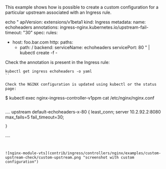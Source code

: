 
This example shows how is possible to create a custom configuration for a particular upstream associated with an Ingress rule.

echo "
apiVersion: extensions/v1beta1
kind: Ingress
metadata:
  name: echoheaders
  annotations:
    ingress-nginx.kubernetes.io/upstream-fail-timeout: "30"
spec:
  rules:
  - host: foo.bar.com
    http:
      paths:
      - path: /
        backend:
          serviceName: echoheaders
          servicePort: 80
" | kubectl create -f -


Check the annotation is present in the Ingress rule:
```
kubectl get ingress echoheaders -o yaml
``

Check the NGINX configuration is updated using kubectl or the status page:

```
$ kubectl exec nginx-ingress-controller-v1ppm cat /etc/nginx/nginx.conf
```

```
....
    upstream default-echoheaders-x-80 {
        least_conn;
        server 10.2.92.2:8080 max_fails=5 fail_timeout=30;

    }
....
```


![nginx-module-vts](contrib/ingress/controllers/nginx/examples/custom-upstream-check/custom-upstream.png "screenshot with custom configuration")
